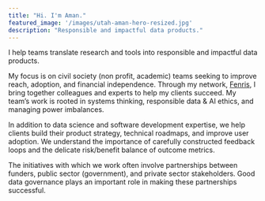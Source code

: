 ```yaml
---
title: "Hi. I'm Aman."
featured_image: '/images/utah-aman-hero-resized.jpg'
description: "Responsible and impactful data products."
---
```

I help teams translate research and tools into responsible and impactful data products. 

My focus is on civil society (non profit, academic) teams seeking to improve reach, adoption, and financial independence. Through my network, [Fenris]("#"), I bring together colleagues and experts to help my clients succeed. My team’s work is rooted in systems thinking, responsible data & AI ethics, and managing power imbalances. 

In addition to data science and software development expertise, we help clients build their product strategy, technical roadmaps, and improve user adoption. We understand the importance of carefully constructed feedback loops and the delicate risk/benefit balance of outcome metrics. 

The initiatives with which we work often involve partnerships between funders, public sector (government), and private sector stakeholders. Good data governance plays an important role in making these partnerships successful. 
